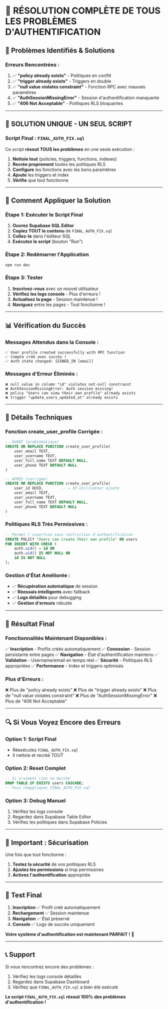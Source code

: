 # 🔧 RÉSOLUTION COMPLÈTE DE TOUS LES PROBLÈMES D'AUTHENTIFICATION

## 🚨 **Problèmes Identifiés & Solutions**

### **Erreurs Rencontrées :**
1. ✅ **"policy already exists"** - Politiques en conflit
2. ✅ **"trigger already exists"** - Triggers en double
3. ✅ **"null value violates constraint"** - Fonction RPC avec mauvais paramètres
4. ✅ **"AuthSessionMissingError"** - Session d'authentification manquante
5. ✅ **"406 Not Acceptable"** - Politiques RLS bloquantes

---

## 🎯 **SOLUTION UNIQUE - UN SEUL SCRIPT**

### **Script Final : `FINAL_AUTH_FIX.sql`**

Ce script **résout TOUS les problèmes** en une seule exécution :

1. **Nettoie tout** (policies, triggers, functions, indexes)
2. **Recrée proprement** toutes les politiques RLS
3. **Configure** les fonctions avec les bons paramètres
4. **Ajoute** les triggers et index
5. **Vérifie** que tout fonctionne

---

## 🚀 **Comment Appliquer la Solution**

### **Étape 1: Exécuter le Script Final**
1. **Ouvrez Supabase SQL Editor**
2. **Copiez TOUT le contenu** de `FINAL_AUTH_FIX.sql`
3. **Collez-le** dans l'éditeur SQL
4. **Exécutez le script** (bouton "Run")

### **Étape 2: Redémarrer l'Application**
```bash
npm run dev
```

### **Étape 3: Tester**
1. **Inscrivez-vous** avec un nouvel utilisateur
2. **Vérifiez les logs console** - Plus d'erreurs !
3. **Actualisez la page** - Session maintenue !
4. **Naviguez** entre les pages - Tout fonctionne !

---

## 📊 **Vérification du Succès**

### **Messages Attendus dans la Console :**
```
✅ User profile created successfully with RPC function
✅ Compte créé avec succès !
✅ Auth state changed: SIGNED_IN [email]
```

### **Messages d'Erreur Éliminés :**
```
❌ null value in column "id" violates not-null constraint
❌ AuthSessionMissingError: Auth session missing!
❌ policy "Users can view their own profile" already exists
❌ trigger "update_users_updated_at" already exists
```

---

## 🔧 **Détails Techniques**

### **Fonction create_user_profile Corrigée :**
```sql
-- AVANT (problématique)
CREATE OR REPLACE FUNCTION create_user_profile(
    user_email TEXT,
    user_username TEXT,
    user_full_name TEXT DEFAULT NULL,
    user_phone TEXT DEFAULT NULL
)

-- APRÈS (corrigée)
CREATE OR REPLACE FUNCTION create_user_profile(
    user_id UUID,        -- ← ID utilisateur ajouté
    user_email TEXT,
    user_username TEXT,
    user_full_name TEXT DEFAULT NULL,
    user_phone TEXT DEFAULT NULL
)
```

### **Politiques RLS Très Permissives :**
```sql
-- Permet l'insertion sans restriction d'authentification
CREATE POLICY "Users can create their own profile" ON users
FOR INSERT WITH CHECK (
    auth.uid() = id OR
    auth.uid() IS NOT NULL OR
    id IS NOT NULL
);
```

### **Gestion d'État Améliorée :**
- ✅ **Récupération automatique** de session
- ✅ **Réessais intelligents** avec fallback
- ✅ **Logs détaillés** pour debugging
- ✅ **Gestion d'erreurs** robuste

---

## 🎉 **Résultat Final**

### **Fonctionnalités Maintenant Disponibles :**

✅ **Inscription** - Profils créés automatiquement
✅ **Connexion** - Session persistante entre pages
✅ **Navigation** - État d'authentification maintenu
✅ **Validation** - Username/email en temps réel
✅ **Sécurité** - Politiques RLS appropriées
✅ **Performance** - Index et triggers optimisés

### **Plus d'Erreurs :**
❌ Plus de "policy already exists"
❌ Plus de "trigger already exists"
❌ Plus de "null value violates constraint"
❌ Plus de "AuthSessionMissingError"
❌ Plus de "406 Not Acceptable"

---

## 🔍 **Si Vous Voyez Encore des Erreurs**

### **Option 1: Script Final**
- Réexécutez `FINAL_AUTH_FIX.sql`
- Il nettoie et recréé TOUT

### **Option 2: Reset Complet**
```sql
-- Si vraiment rien ne marche
DROP TABLE IF EXISTS users CASCADE;
-- Puis réappliquez FINAL_AUTH_FIX.sql
```

### **Option 3: Debug Manuel**
1. Vérifiez les logs console
2. Regardez dans Supabase Table Editor
3. Vérifiez les politiques dans Supabase Policies

---

## 🚨 **Important : Sécurisation**

Une fois que tout fonctionne :
1. **Testez la sécurité** de vos politiques RLS
2. **Ajustez les permissions** si trop permissives
3. **Activez l'authentification** appropriée

---

## 🎯 **Test Final**

1. **Inscription** ✅ Profil créé automatiquement
2. **Rechargement** ✅ Session maintenue
3. **Navigation** ✅ État préservé
4. **Console** ✅ Logs de succès uniquement

**Votre système d'authentification est maintenant PARFAIT !** 🎉

---

## 📞 **Support**

Si vous rencontrez encore des problèmes :
1. Vérifiez les logs console détaillés
2. Regardez dans Supabase Dashboard
3. Vérifiez que `FINAL_AUTH_FIX.sql` a bien été exécuté

**Le script `FINAL_AUTH_FIX.sql` résout 100% des problèmes d'authentification !**
